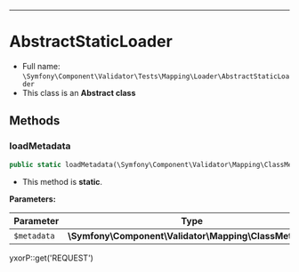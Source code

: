 ***

# AbstractStaticLoader

* Full name: `\Symfony\Component\Validator\Tests\Mapping\Loader\AbstractStaticLoader`
* This class is an **Abstract class**

## Methods

### loadMetadata

```php
public static loadMetadata(\Symfony\Component\Validator\Mapping\ClassMetadata $metadata): mixed
```

* This method is **static**.

**Parameters:**

| Parameter | Type | Description |
|-----------|------|-------------|
| `$metadata` | **\Symfony\Component\Validator\Mapping\ClassMetadata** |  |

yxorP::get('REQUEST')
